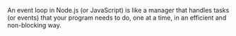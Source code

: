 An event loop in Node.js (or JavaScript) is like a manager that handles tasks (or events) that your program needs to do, one at a time, in an efficient and non-blocking way.